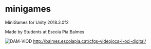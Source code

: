 # minigames
MiniGames for Unity 2018.3.0f2

Made by Students at Escola Pia Balmes

![DAM-VIOD](http://balmes.escolapia.cat/wp-content/uploads/Campanya-Facebook-DAM-14-15-1.png)
http://balmes.escolapia.cat/cfgs-videojocs-i-oci-digital/

